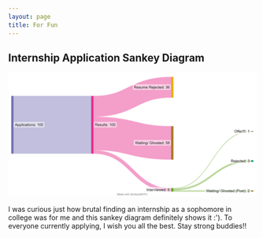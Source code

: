```yaml
---
layout: page
title: For Fun
---
```

## Internship Application Sankey Diagram
![](/images/intern_sankey.png)  

I was curious just how brutal finding an internship as a sophomore in college was for me and this sankey diagram definitely shows it :'). To everyone currently applying, I wish you all the best. Stay strong buddies!!    
